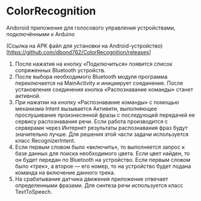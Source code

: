 # ColorRecognition
Andoroid приложение для голосового управления устройствами, подключёнными к Arduino

(Ссылка на APK файл для установки на Android-устройство)[https://github.com/dbond762/ColorRecognition/releases]

1. После нажатия на кнопку «Подключиться» появится список сопряженных Bluetooth устройств.
1. После выбора необходимого Bluetooth модуля программа переключается на MainActivity  и инициирует соединение. После установления
соединения кнопка «Распознавание команды» станет активной.
1. При нажатии на кнопку «Распознавание команды» с помощью механизма Intent вызывается Активити, выполняющее прослушивание
произнесенной фразы с последующей передачей ее сервису распознавания речи. Если работа производится с серверами через Интернет
результаты распознавания фраз будут значительно лучше. Для решения этой части задачи используется класс RecognizerIntent.
1. Если первым словом было «включить», то выполняется запрос к базе данных для поиска необходимого цвета. Если цвет найден, то он
будет передан по Bluetooth на устройство. Если первым словом было «трек», а второе — его номер, то на устройство будет подана
команда на включение данного трека.
1. На срабатывание датчика движения приложение отвечает определенными фразами. Для синтеза речи используется класс TextToSpeech.
